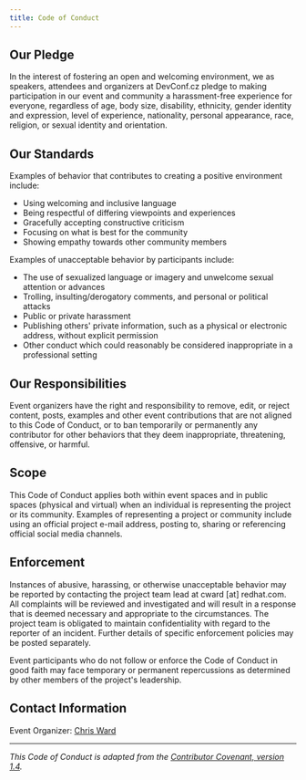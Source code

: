 ```yaml
---
title: Code of Conduct
---
```


## Our Pledge

In the interest of fostering an open and welcoming environment, we as speakers, attendees and organizers at DevConf.cz pledge to making participation in our event and community a harassment-free experience for everyone, regardless of age, body size, disability, ethnicity, gender identity and expression, level of experience, nationality, personal appearance, race, religion, or sexual identity and orientation.

## Our Standards

Examples of behavior that contributes to creating a positive environment include:

- Using welcoming and inclusive language
- Being respectful of differing viewpoints and experiences
- Gracefully accepting constructive criticism
- Focusing on what is best for the community
- Showing empathy towards other community members

Examples of unacceptable behavior by participants include:

- The use of sexualized language or imagery and unwelcome sexual attention or advances
- Trolling, insulting/derogatory comments, and personal or political attacks
- Public or private harassment
- Publishing others' private information, such as a physical or electronic address, without explicit permission
- Other conduct which could reasonably be considered inappropriate in a professional setting

## Our Responsibilities

Event organizers have the right and responsibility to remove, edit, or reject content, posts, examples and other event contributions that are not aligned to this Code of Conduct, or to ban temporarily or permanently any contributor for other behaviors that they deem inappropriate, threatening, offensive, or harmful.

## Scope

This Code of Conduct applies both within event spaces and in public spaces (physical and virtual) when an individual is representing the project or its community. Examples of representing a project or community include using an official project e-mail address, posting to, sharing or referencing official social media channels.

## Enforcement

Instances of abusive, harassing, or otherwise unacceptable behavior may be reported by contacting the project team lead at cward [at] redhat.com. All complaints will be reviewed and investigated and will result in a response that is deemed necessary and appropriate to the circumstances. The project team is obligated to maintain confidentiality with regard to the reporter of an incident. Further details of specific enforcement policies may be posted separately.

Event participants who do not follow or enforce the Code of Conduct in good faith may face temporary or permanent repercussions as determined by other members of the project's leadership.

## Contact Information

Event Organizer: [Chris Ward](/cdn-cgi/l/email-protection#adcedaccdfc9eddfc8c9c5ccd983cec2c0)

---

_This Code of Conduct is adapted from the [Contributor Covenant, version 1.4](http://contributor-covenant.org/version/1/4)._
